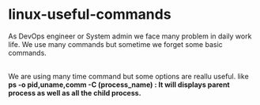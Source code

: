 # linux-useful-commands
<p> As DevOps engineer or System admin we face many problem in daily work life. We use many commands but sometime we forget some basic commands. </P><br/>
We are using many time <ps> command but some options are reallu useful. 
like <b>  ps -o pid,uname,comm -C (process_name) : It will displays parent process as well as all the child process.

